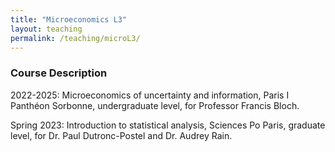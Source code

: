 ```yaml
---
title: "Microeconomics L3"
layout: teaching
permalink: /teaching/microL3/
---
```


### Course Description

2022-2025: Microeconomics of uncertainty and information, Paris I Panthéon Sorbonne, undergraduate level, for Professor Francis Bloch.

Spring 2023: Introduction to statistical analysis, Sciences Po Paris, graduate level, for Dr. Paul Dutronc-Postel and Dr. Audrey Rain.
